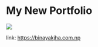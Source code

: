 # My New Portfolio 

<img src ="https://user-images.githubusercontent.com/69071769/187184853-bcd955a5-d520-469b-b878-11915da4c33c.png" >

link: https://binayakjha.com.np
